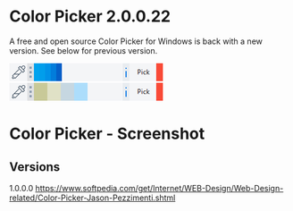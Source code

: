 # Color Picker 2.0.0.22
A free and open source Color Picker for Windows is back with a new version. See below for previous version.

<img src="/ColorPicker.png" alt="Color Picker Screenshot"/>&nbsp;<img src="/ColorPicker2.png" alt="Alternate Color Picker Screenshot"/>
# Color Picker - Screenshot

## Versions
1.0.0.0
https://www.softpedia.com/get/Internet/WEB-Design/Web-Design-related/Color-Picker-Jason-Pezzimenti.shtml
